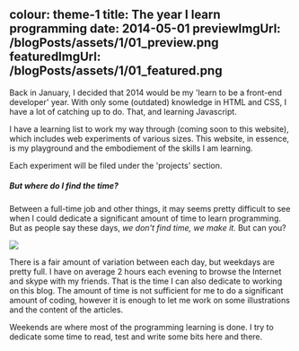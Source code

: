 colour: theme-1
title: The year I learn programming
date: 2014-05-01
previewImgUrl: /blogPosts/assets/1/01_preview.png
featuredImgUrl: /blogPosts/assets/1/01_featured.png
---

<p>Back in January, I decided that 2014 would be my 'learn to be a front-end developer' year. With only some (outdated) knowledge in HTML and CSS, I have a lot of catching up to do. That, and learning Javascript.</p>
<p>I have a learning list to work my way through (coming soon to this website), which includes web experiments of various sizes. This website, in essence, is my playground and the embodiement of the skills I am learning.</p>
<p>Each experiment will be filed under the 'projects' section.</p>
<h5>But where do I find the time?</h5>
<p>Between a full-time job and other things, it may seems pretty difficult to see when I could dedicate a significant amount of time to learn programming. But as people say these days, <em>we don't find time, we make it.</em> But can you?</p>

<img src="/blogPosts/assets/1/Blog_05052014_learning_02.png"/>
<p>There is a fair amount of variation between each day, but weekdays are pretty full. I have on average 2 hours each evening to browse the Internet and skype with my friends. That is the time I can also dedicate to working on this blog. The amount of time is not sufficient for me to do a significant amount of coding, however it is enough to let me work on some illustrations and the content of the articles.</p>
<p>Weekends are where most of the programming learning is done. I try to dedicate some time to read, test and write some bits here and there.</p>
